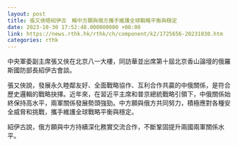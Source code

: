 ```yaml
---
layout: post
title: 張又俠晤紹伊古　稱中方願與俄方攜手維護全球戰略平衡與穩定
date: 2023-10-30 17:52:48.000000000 +08:00
link: https://news.rthk.hk/rthk/ch/component/k2/1725656-20231030.htm
categories: rthk
---
```


中央軍委副主席張又俠在北京八一大樓，同訪華並出席第十屆北京香山論壇的俄羅斯國防部長紹伊古會談。

張又俠說，發展永久睦鄰友好、全面戰略協作、互利合作共贏的中俄關係，是符合歷史邏輯的戰略抉擇。近年來，在習近平主席和普京總統戰略引領下，中俄關係始終保持高水平，兩軍關係發展勢頭強勁。中方願與俄方共同努力，積極應對各種安全威脅和挑戰，攜手維護全球戰略平衡與穩定。

紹伊古說，俄方願與中方持續深化務實交流合作，不斷鞏固提升兩國兩軍關係水平。
